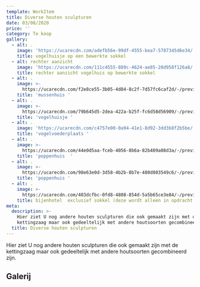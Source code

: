 ```yaml
---
template: WorkItem
title: Diverse houten sculpturen
date: 03/08/2020
price: ''
category: Te koop
gallery:
  - alt: .
    image: 'https://ucarecdn.com/adefb56e-99df-4555-bea7-5787345d6e34/'
    title: vogelhuisje op een bewerkte sokkel
  - alt: rechter aanzicht
    image: 'https://ucarecdn.com/111c4555-889c-4624-ae85-20d958f126a8/'
    title: rechter aanzicht vogelhuis op bewerkte sokkel
  - alt: .
    image: >-
      https://ucarecdn.com/f2e8ce55-3b05-4d84-8c2f-7d57fc6caf2d/-/preview/-/rotate/180/
    title: 'mussenhuis '
  - alt: .
    image: >-
      https://ucarecdn.com/79b645d5-2dea-422a-b25f-fc6d58d56909/-/preview/-/rotate/270/
    title: 'vogelhuisje '
  - alt: .
    image: 'https://ucarecdn.com/c4757e00-0a94-41e1-8d92-3dd3b8f2b5be/'
    title: 'vogelvoederplaats '
  - alt: .
    image: >-
      https://ucarecdn.com/44e0d5aa-fceb-4056-8b6a-82b409a08d3a/-/preview/-/rotate/270/
    title: 'poppenhuis  '
  - alt: .
    image: >-
      https://ucarecdn.com/98e63e0d-3d58-4b2b-8b7e-480d803549c6/-/preview/-/rotate/270/
    title: 'poppenhuis '
  - alt: .
    image: >-
      https://ucarecdn.com/403dcfbc-0fd8-4808-854d-5a5b65ce3e84/-/preview/-/rotate/270/
    title: bijenhotel  exclusief sokkel (deze wordt alleen in opdracht gemaakt)
meta:
  description: >-
    Hier ziet U nog andere houten sculpturen die ook gemaakt zijn met de
    kettingzaag maar ook gedeeltelijk met andere houtsoorten gecombineerd zijn.
  title: Diverse houten sculpturen
---
```

Hier ziet U nog andere houten sculpturen die ook gemaakt zijn met de kettingzaag maar ook gedeeltelijk met andere houtsoorten gecombineerd zijn.

## Galerij
